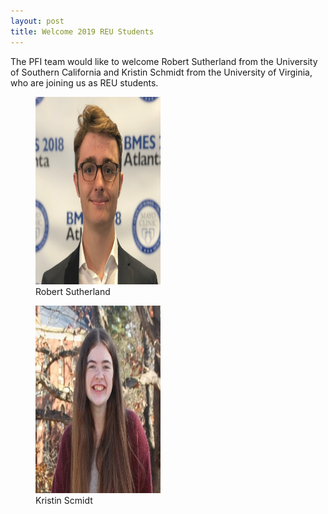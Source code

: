 ```yaml
---
layout: post
title: Welcome 2019 REU Students
---
```

 The PFI team would like to welcome Robert Sutherland from the University of Southern California and Kristin Schmidt from the University of Virginia, who are joining us as REU students.<br>
 <figure class="post">
 <img src="/photos/RSutherland.jpg" width="200" height="300">
 <figcaption>Robert Sutherland</figcaption>
 </figure>

 <figure class="rpost">
 <img src="/photos/KSchmidt.JPG" width="200" height="300">
 <figcaption>Kristin Scmidt</figcaption>
 </figure>
